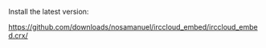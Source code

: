 Install the latest version:

<https://github.com/downloads/nosamanuel/irccloud_embed/irccloud_embed.crx/>
